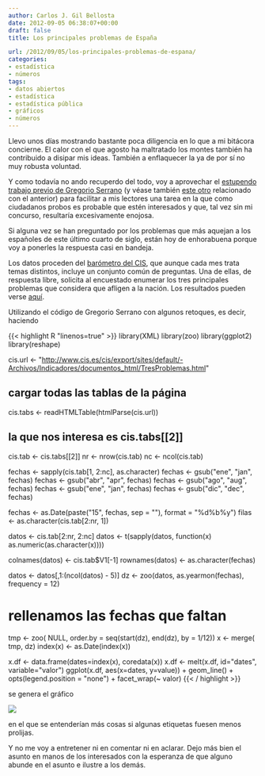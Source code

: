 ```yaml
---
author: Carlos J. Gil Bellosta
date: 2012-09-05 06:38:07+00:00
draft: false
title: Los principales problemas de España

url: /2012/09/05/los-principales-problemas-de-espana/
categories:
- estadística
- números
tags:
- datos abiertos
- estadística
- estadística pública
- gráficos
- números
---
```


Llevo unos días mostrando bastante poca diligencia en lo que a mi bitácora concierne. El calor con el que agosto ha maltratado los montes también ha contribuido a disipar mis ideas. También a enflaquecer la ya de por sí no muy robusta voluntad.

Y como todavía no ando recuperdo del todo, voy a aprovechar el [estupendo trabajo previo de Gregorio Serrano](http://www.grserrano.es/wp/2012/09/ejemplo-de-web-scraping-indicadores-de-confianza-politica/) (y véase también [este otro](http://www.grserrano.es/wp/2012/09/la-desconfianza-en-los-politicos/) relacionado con el anterior) para facilitar a mis lectores una tarea en la que como ciudadanos probos es probable que estén interesados y que, tal vez sin mi concurso, resultaría excesivamente enojosa.

Si alguna vez se han preguntado por los problemas que más aquejan a los españoles de este último cuarto de siglo, están hoy de enhorabuena porque voy a ponerles la respuesta casi en bandeja.

Los datos proceden del [barómetro del CIS](http://www.cis.es/cis/opencms/ES/11_barometros/indicadores.html), que aunque cada mes trata temas distintos, incluye un conjunto común de preguntas. Una de ellas, de respuesta libre, solicita al encuestado enumerar los tres principales problemas que considera que afligen a la nación. Los resultados pueden verse [aquí](http://www.cis.es/cis/export/sites/default/-Archivos/Indicadores/documentos_html/TresProblemas.html).

Utilizando el código de Gregorio Serrano con algunos retoques, es decir, haciendo

{{< highlight R "linenos=true" >}}
library(XML)
library(zoo)
library(ggplot2)
library(reshape)

cis.url <- "http://www.cis.es/cis/export/sites/default/-Archivos/Indicadores/documentos_html/TresProblemas.html"

## cargar todas las tablas de la página

cis.tabs <- readHTMLTable(htmlParse(cis.url))

## la que nos interesa es cis.tabs[[2]]
cis.tab <- cis.tabs[[2]]
nr <- nrow(cis.tab)
nc <- ncol(cis.tab)

fechas <- sapply(cis.tab[1, 2:nc], as.character)
fechas <- gsub("ene", "jan", fechas)
fechas <- gsub("abr", "apr", fechas)
fechas <- gsub("ago", "aug", fechas)
fechas <- gsub("ene", "jan", fechas)
fechas <- gsub("dic", "dec", fechas)

fechas <- as.Date(paste("15", fechas, sep = ""), format = "%d%b%y")
filas <- as.character(cis.tab[2:nr, 1])

datos <- cis.tab[2:nr, 2:nc]
datos <- t(sapply(datos, function(x) as.numeric(as.character(x))))

colnames(datos) <- cis.tab$V1[-1]
rownames(datos) <- as.character(fechas)

datos <- datos[,1:(ncol(datos) - 5)]
dz <- zoo(datos, as.yearmon(fechas), frequency = 12)

# rellenamos las fechas que faltan
tmp <- zoo( NULL, order.by = seq(start(dz), end(dz), by = 1/12))
x <- merge( tmp, dz)
index(x) <- as.Date(index(x))

x.df <- data.frame(dates=index(x), coredata(x))
x.df <- melt(x.df, id="dates", variable="valor")
ggplot(x.df, aes(x=dates, y=value)) + geom_line() + opts(legend.position = "none") + facet_wrap(~ valor)
{{< / highlight >}}

se genera el gráfico

[![](/wp-uploads/2012/09/problemas_cis.png)
](/wp-uploads/2012/09/problemas_cis.png)

en el que se entenderían más cosas si algunas etiquetas fuesen menos prolijas.

Y no me voy a entretener ni en comentar ni en aclarar. Dejo más bien el asunto en manos de los interesados con la esperanza de que alguno abunde en el asunto e ilustre a los demás.
